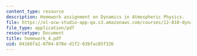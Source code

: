 ```yaml
---
content_type: resource
description: Homework assignment on Dynamics in Atmospheric Physics.
file: https://ol-ocw-studio-app-qa.s3.amazonaws.com/courses/12-810-dynamics-of-the-atmosphere-spring-2008/04166fa20704878ed1f263bfac85f326_homework_4.pdf
file_type: application/pdf
resourcetype: Document
title: homework_4.pdf
uid: 04166fa2-0704-878e-d1f2-63bfac85f326
---
```

